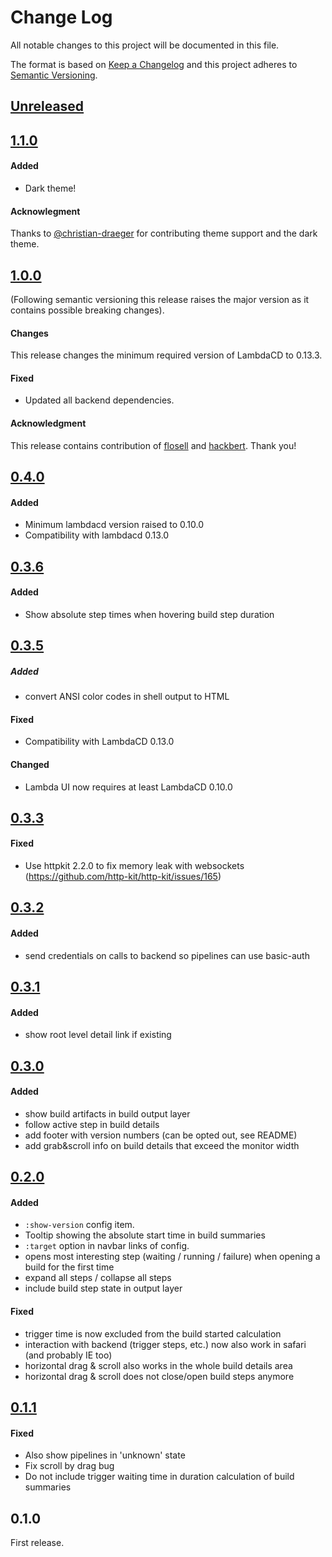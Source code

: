 # Change Log
All notable changes to this project will be documented in this file.

The format is based on [Keep a Changelog](http://keepachangelog.com/)
and this project adheres to [Semantic Versioning](http://semver.org/).

## [Unreleased]


## [1.1.0]
#### Added

- Dark theme!

#### Acknowlegment

Thanks to [@christian-draeger](https://github.com/christian-draeger) for contributing theme support and the dark theme.

## [1.0.0]
(Following semantic versioning this release raises the major version as it contains possible breaking changes).

#### Changes
This release changes the minimum required version of LambdaCD to 0.13.3.

#### Fixed
- Updated all backend dependencies.

#### Acknowledgment
This release contains contribution of [flosell](https://github.com/flosell) and [hackbert](https://github.com/hackbert).
Thank you!


## [0.4.0]

#### Added

- Minimum lambdacd version raised to 0.10.0
- Compatibility with lambdacd 0.13.0

## [0.3.6]

#### Added

- Show absolute step times when hovering build step duration

## [0.3.5]

##### Added

- convert ANSI color codes in shell output to HTML

#### Fixed

- Compatibility with LambdaCD 0.13.0

#### Changed

- Lambda UI now requires at least LambdaCD 0.10.0

## [0.3.3]

#### Fixed

- Use httpkit 2.2.0 to fix memory leak with websockets (https://github.com/http-kit/http-kit/issues/165)

## [0.3.2]

#### Added

- send credentials on calls to backend so pipelines can use basic-auth

## [0.3.1]

#### Added

- show root level detail link if existing

## [0.3.0]

#### Added
- show build artifacts in build output layer
- follow active step in build details
- add footer with version numbers (can be opted out, see README)
- add grab&scroll info on build details that exceed the monitor width

## [0.2.0]

#### Added
- `:show-version` config item.
- Tooltip showing the absolute start time in build summaries
- `:target` option in navbar links of config.
- opens most interesting step (waiting / running / failure) when opening a build for the first time
- expand all steps / collapse all steps
- include build step state in output layer

#### Fixed
- trigger time is now excluded from the build started calculation
- interaction with backend (trigger steps, etc.) now also work in safari (and probably IE too)
- horizontal drag & scroll also works in the whole build details area
- horizontal drag & scroll does not close/open build steps anymore


## [0.1.1]

#### Fixed
- Also show pipelines in 'unknown' state
- Fix scroll by drag bug
- Do not include trigger waiting time in duration calculation of build summaries

## 0.1.0
First release.

[Unreleased]: https://github.com/sroidl/lambda-ui/compare/lambdaui-1.1.0...master
[1.1.0]: https://github.com/sroidl/lambda-ui/compare/lambdaui-1.0.0...lambdaui-1.1.0
[1.0.0]: https://github.com/sroidl/lambda-ui/compare/lambdaui-0.4.0...lambdaui-1.0.0
[0.4.0]: https://github.com/sroidl/lambda-ui/compare/lambdaui-0.3.6...lambdaui-0.4.0
[0.3.6]: https://github.com/sroidl/lambda-ui/compare/lambdaui-0.3.5...lambdaui-0.3.6
[0.3.5]: https://github.com/sroidl/lambda-ui/compare/lambdaui-0.3.4...lambdaui-0.3.5
[0.3.4]: https://github.com/sroidl/lambda-ui/compare/lambdaui-0.3.3...lambdaui-0.3.4
[0.3.3]: https://github.com/sroidl/lambda-ui/compare/lambdaui-0.3.2...lambdaui-0.3.3
[0.3.2]: https://github.com/sroidl/lambda-ui/compare/lambdaui-0.3.1...lambdaui-0.3.2
[0.3.1]: https://github.com/sroidl/lambda-ui/compare/lambdaui-0.3.0...lambdaui-0.3.1
[0.3.0]: https://github.com/sroidl/lambda-ui/compare/lambdaui-0.2.0...lambdaui-0.3.0
[0.2.0]: https://github.com/sroidl/lambda-ui/compare/lambdaui-0.1.1...lambdaui-0.2.0
[0.1.1]: https://github.com/sroidl/lambda-ui/compare/lambdaui-0.1.0...lambdaui-0.1.1

